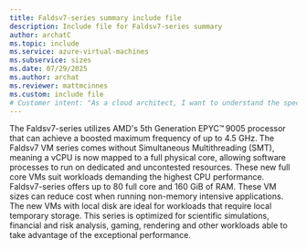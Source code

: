 ```yaml
---
title: Faldsv7-series summary include file
description: Include file for Faldsv7-series summary
author: archatC
ms.topic: include
ms.service: azure-virtual-machines
ms.subservice: sizes
ms.date: 07/29/2025
ms.author: archat
ms.reviewer: mattmcinnes
ms.custom: include file
# Customer intent: "As a cloud architect, I want to understand the specifications and capabilities of Faldsv7-series virtual machines, so that I can determine their suitability for my production workloads and storage requirements."
---
```

The Faldsv7-series utilizes AMD's 5th Generation EPYC™ 9005 processor that can achieve a boosted maximum frequency of up to 4.5 GHz. The Faldsv7 VM series comes without Simultaneous Multithreading (SMT), meaning a vCPU is now mapped to a full physical core, allowing software processes to run on dedicated and uncontested resources. These new full core VMs suit workloads demanding the highest CPU performance. Faldsv7-series offers up to 80 full core and 160 GiB of RAM. These VM sizes can reduce cost when running non-memory intensive applications. The new VMs with local disk are ideal for workloads that require local temporary storage. This series is optimized for scientific simulations, financial and risk analysis, gaming, rendering and other workloads able to take advantage of the exceptional performance. 
